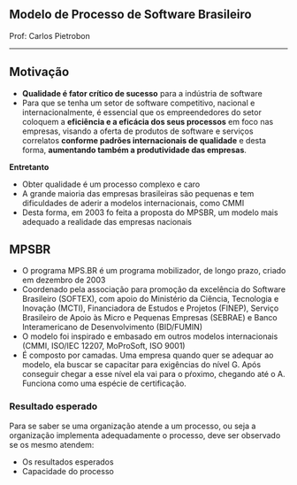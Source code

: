 ## Modelo de Processo de Software Brasileiro

Prof: Carlos Pietrobon

----

## Motivação
- **Qualidade é fator crítico de sucesso** para a indústria de software
- Para que se tenha um setor de software competitivo, nacional e internacionalmente, é essencial que os empreendedores do setor coloquem a **eficiência e a eficácia dos seus processos** em foco nas empresas, visando a oferta de produtos de software e serviços correlatos **conforme padrões internacionais de qualidade** e desta forma, **aumentando também a produtividade das empresas**.

**Entretanto**
- Obter qualidade é um processo complexo e caro
- A grande maioria das empresas brasileiras são pequenas e tem dificuldades de aderir a modelos internacionais, como CMMI
- Desta forma, em 2003 fo feita a proposta do MPSBR, um modelo mais adequado a realidade das empresas nacionais

## MPSBR
- O programa MPS.BR é um programa mobilizador, de longo prazo, criado em dezembro de 2003
- Coordenado pela associação para promoção da excelência do Software Brasileiro (SOFTEX), com apoio do Ministério da Ciência, Tecnologia e Inovação (MCTI), Financiadora de Estudos e Projetos (FINEP), Serviço Brasileiro de Apoio às Micro e Pequenas Empresas (SEBRAE) e Banco Interamericano de Desenvolvimento (BID/FUMIN)
- O modelo foi inspirado e embasado em outros modelos internacionais (CMMI, ISO/IEC 12207, MoProSoft, ISO 9001)
- É composto por camadas. Uma empresa quando quer se adequar ao modelo, ela buscar se capacitar para exigências do nível G. Após conseguir chegar a esse nível ela vai para o pŕoximo, chegando até o A. Funciona como uma espécie de certificação.

### Resultado esperado
Para se saber se uma organização atende a um processo, ou seja a organização implementa adequadamente o processo, deve ser observado se os mesmo atendem:
- Os resultados esperados
- Capacidade do processo 